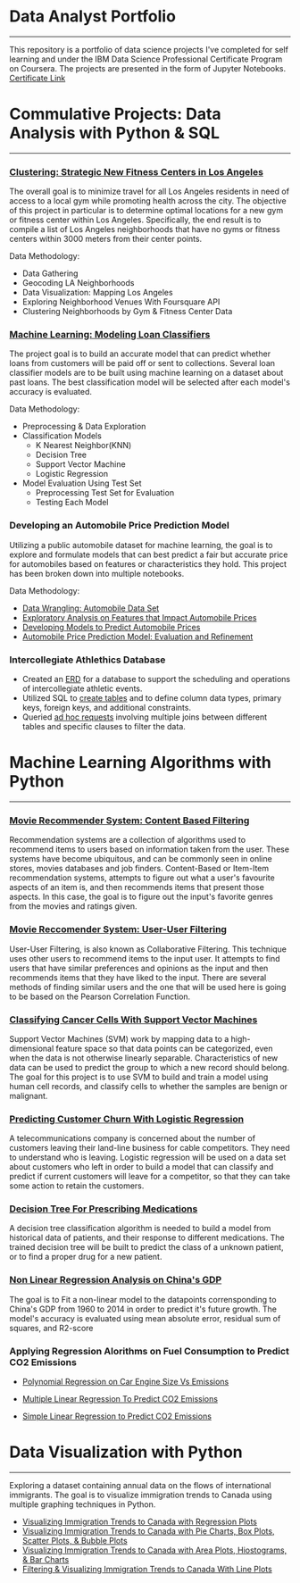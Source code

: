 # Data Analyst Portfolio

---
This repository is a portfolio of data science projects I've completed for self learning and under the IBM Data Science Professional Certificate Program on Coursera. The projects are presented in the form of Jupyter Notebooks.
[Certificate Link](https://www.youracclaim.com/badges/8dafbf44-59e1-4a50-a50b-cc63c7027af7?source=linked_in_profile)

# Commulative Projects: Data Analysis with Python & SQL
---
### [Clustering: Strategic New Fitness Centers in Los Angeles](https://github.com/c2barreto/Data-Analyst-Portfolio/blob/main/Data-Analysis-Projects/Strategic-New-Fitness-Centers-LA/Capstone-Opening-More-Fitness-Centers-LA.ipynb)

The overall goal is to minimize travel for all Los Angeles residents in need of access to a local gym while promoting health across the city. The objective of this project in particular is to determine optimal locations for a new gym or fitness center within Los Angeles. Specifically, the end result is to compile a list of Los Angeles neighborhoods that have no gyms or fitness centers within 3000 meters from their center points.

Data Methodology:
  + Data Gathering
  + Geocoding LA Neighborhoods
  + Data Visualization: Mapping Los Angeles
  + Exploring Neighborhood Venues With Foursquare API
  + Clustering Neighborhoods by Gym & Fitness Center Data

### [Machine Learning: Modeling Loan Classifiers](https://github.com/c2barreto/Data-Analyst-Portfolio/blob/main/Data-Analysis-Projects/Modeling-Loan-Classifiers/Modeling-Loan-Classifiers.ipynb)

The project goal is to build an accurate model that can predict whether loans from customers will be paid off or sent to collections. Several loan classifier models are to be built using machine learning on a dataset about past loans. The best classification model will be selected after each model's accuracy is evaluated.

Data Methodology:

  + Preprocessing & Data Exploration
  + Classification Models
    + K Nearest Neighbor(KNN)
    + Decision Tree
    + Support Vector Machine
    + Logistic Regression
  + Model Evaluation Using Test Set
    + Preprocessing Test Set for Evaluation
    + Testing Each Model

### Developing an Automobile Price Prediction Model

Utilizing a public automobile dataset for machine learning, the goal is to explore and formulate models that can best predict a fair but accurate price for automobiles based on features or characteristics they hold. This project has been broken down into multiple notebooks.

Data Methodology:

  + [Data Wrangling: Automobile Data Set](https://github.com/c2barreto/Data-Analyst-Portfolio/blob/main/Data-Analysis-Projects/Automobile-Price-Prediction-Model/1-Data-Wrangling.ipynb)
  + [Exploratory Analysis on Features that Impact Automobile Prices](https://github.com/c2barreto/Data-Analyst-Portfolio/blob/main/Data-Analysis-Projects/Automobile-Price-Prediction-Model/2-Exploratory-data-analysis.ipynb)
  + [Developing Models to Predict Automobile Prices](https://github.com/c2barreto/Data-Analyst-Portfolio/blob/main/Data-Analysis-Projects/Automobile-Price-Prediction-Model/3-model-development.ipynb)
  + [Automobile Price Prediction Model: Evaluation and Refinement](https://github.com/c2barreto/Data-Analyst-Portfolio/blob/main/Data-Analysis-Projects/Automobile-Price-Prediction-Model/4-model-evaluation-and-refinement.ipynb)

### Intercollegiate Athlethics Database
  + Created an [ERD](https://github.com/c2barreto/Data-Analyst-Portfolio/blob/main/SQL/Intercollegiate-Athletic-Database/1-Background%20on%20Intercollegiate%20Atheltic%20Database.pdf) for a database to support the scheduling and operations of intercollegiate athletic events.
  + Utilized SQL to [create tables](https://github.com/c2barreto/Data-Analyst-Portfolio/blob/main/SQL/Intercollegiate-Athletic-Database/3-CreateTables.sql) and to define column data types, primary keys, foreign keys, and additional constraints.
  + Queried [ad hoc requests](https://github.com/c2barreto/Data-Analyst-Portfolio/blob/main/SQL/Intercollegiate-Athletic-Database/5-JoinStatementQueries.sql) involving multiple joins between different tables and specific clauses to filter the data.

# Machine Learning Algorithms with Python
---
### [Movie Recommender System: Content Based Filtering](https://github.com/c2barreto/Data-Analyst-Portfolio/blob/main/Machine-Learning-Projects/Movie-Recommender-Systems/12-RecSys-Content-Based-movies.ipynb)

Recommendation systems are a collection of algorithms used to recommend items to users based on information taken from the user. These systems have become ubiquitous, and can  be commonly seen in online stores, movies databases and job finders. Content-Based or Item-Item recommendation systems, attempts to figure out what a user's favourite aspects of an item is, and then recommends items that present those aspects. In this case, the goal is to figure out the input's favorite genres from the movies and ratings given.

### [Movie Reccomender System: User-User Filtering](https://github.com/c2barreto/Data-Analyst-Portfolio/blob/main/Machine-Learning-Projects/Movie-Recommender-Systems/13-RecSys-User-Filtering-movies.ipynb) 
  
User-User Filtering, is also known as Collaborative Filtering. This technique uses other users to recommend items to the input user. It attempts to find users that have similar preferences and opinions as the input and then recommends items that they have liked to the input. There are several methods of finding similar users and the one that will be used here is going to be based on the Pearson Correlation Function.
 
 ### [Classifying Cancer Cells With Support Vector Machines](https://github.com/c2barreto/Data-Analyst-Portfolio/blob/main/Machine-Learning-Projects/Classifying-Cancer-Cells/8-Clas-SVM-cancer.ipynb)
 
 Support Vector Machines (SVM) work by mapping data to a high-dimensional feature space so that data points can be categorized, even when the data is not otherwise linearly separable. Characteristics of new data can be used to predict the group to which a new record should belong. The goal for this project is to use SVM to build and train a model using human cell records, and classify cells to whether the samples are benign or malignant.
 
 ### [Predicting Customer Churn With Logistic Regression](https://github.com/c2barreto/Data-Analyst-Portfolio/blob/main/Machine-Learning-Projects/Logistic-Regression-On-Customer-Churn/7-Clas-Logistic-Reg-churn.ipynb)
 
 A telecommunications company is concerned about the number of customers leaving their land-line business for cable competitors. They need to understand who is leaving.
Logistic regression will be used on a data set about customers who left in order to build a model that can classify and predict if current customers will leave for a competitor, so that they can take some action to retain the customers.
 
 ### [Decision Tree For Prescribing Medications](https://github.com/c2barreto/Data-Analyst-Portfolio/blob/main/Machine-Learning-Projects/Decision-Tree/6-Clas-Decision-Trees-drug.ipynb)
 
 A decision tree classification algorithm is needed to build a model from historical data of patients, and their response to different medications. The trained decision tree will be built to predict the class of a unknown patient, or to find a proper drug for a new patient.
 

 ### [Non Linear Regression Analysis on China's GDP](https://github.com/c2barreto/Data-Analyst-Portfolio/blob/main/Machine-Learning-Projects/Non-Linear-Regression-China-GDP/4-Reg-NoneLinearRegression.ipynb)
 
 The goal is to Fit a non-linear model to the datapoints corrensponding to China's GDP from 1960 to 2014 in order to predict it's future growth. The model's accuracy is evaluated using mean absolute error, residual sum of squares, and R2-score
 
 ### Applying Regression Alorithms on Fuel Consumption to Predict CO2 Emissions
   * [Polynomial Regression on Car Engine Size Vs Emissions](https://github.com/c2barreto/Data-Analyst-Portfolio/blob/main/Machine-Learning-Projects/Regression-On-CO2-Emissions/3-Polynomial-Regression-Co2.ipynb)
 
   * [Multiple Linear Regression To Predict CO2 Emissions](https://github.com/c2barreto/Data-Analyst-Portfolio/blob/main/Machine-Learning-Projects/Regression-On-CO2-Emissions/2-Mulitple-Linear-Regression-Co2.ipynb)
 
   * [Simple Linear Regression to Predict CO2 Emissions](https://github.com/c2barreto/Data-Analyst-Portfolio/blob/main/Machine-Learning-Projects/Regression-On-CO2-Emissions/1-Simple-Linear-Regression-Co2.ipynb)

# Data Visualization with Python 
---
Exploring a dataset containing annual data on the flows of international immigrants. The goal is to visualize immigration trends to Canada using multiple graphing techniques in Python.   
  + [Visualizing Immigration Trends to Canada with Regression Plots](https://github.com/c2barreto/Data-Analyst-Portfolio/blob/main/Data-Visualization-Projects/4-Regression-Plots.ipynb)
  + [Visualizing Immigration Trends to Canada with Pie Charts, Box Plots, Scatter Plots, & Bubble Plots](https://github.com/c2barreto/Data-Analyst-Portfolio/blob/main/Data-Visualization-Projects/3-Pie-Charts-Box-Plots-Scatter-Plots.ipynb)
  + [Visualizing Immigration Trends to Canada with Area Plots, Hiostograms, & Bar Charts](https://github.com/c2barreto/Data-Analyst-Portfolio/blob/main/Data-Visualization-Projects/2-Area-Plots-Histograms-and-Bar-Charts.ipynb)
  + [Filtering & Visualizing Immigration Trends to Canada With Line Plots](https://github.com/c2barreto/Data-Analyst-Portfolio/blob/main/Data-Visualization-Projects/1-Filtering-LinePlotting.ipynb)
